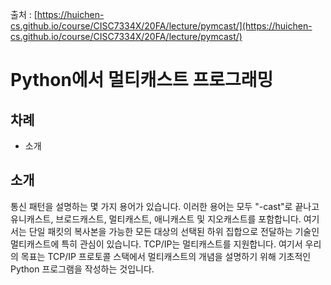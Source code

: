 출처 : [https://huichen-cs.github.io/course/CISC7334X/20FA/lecture/pymcast/](https://huichen-cs.github.io/course/CISC7334X/20FA/lecture/pymcast/)

# Python에서 멀티캐스트 프로그래밍

## 차례

* 소개

## 소개

통신 패턴을 설명하는 몇 가지 용어가 있습니다. 이러한 용어는 모두 "-cast"로 끝나고 유니캐스트, 브로드캐스트, 멀티캐스트, 애니캐스트 및 지오캐스트를 포함합니다. 여기서는 단일 패킷의 복사본을 가능한 모든 대상의 선택된 하위 집합으로 전달하는 기술인 멀티캐스트에 특히 관심이 있습니다. TCP/IP는 멀티캐스트를 지원합니다. 여기서 우리의 목표는 TCP/IP 프로토콜 스택에서 멀티캐스트의 개념을 설명하기 위해 기초적인 Python 프로그램을 작성하는 것입니다.
